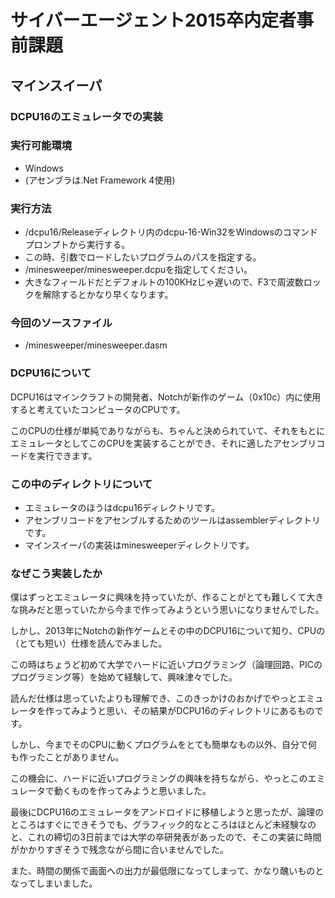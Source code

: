 # サイバーエージェント2015卒内定者事前課題
## マインスイーパ
### DCPU16のエミュレータでの実装

### 実行可能環境
- Windows
- (アセンブラは.Net Framework 4使用)

### 実行方法
- /dcpu16/Releaseディレクトリ内のdcpu-16-Win32をWindowsのコマンドプロンプトから実行する。
- この時、引数でロードしたいプログラムのパスを指定する。
- /minesweeper/minesweeper.dcpuを指定してください。
- 大きなフィールドだとデフォルトの100KHzじゃ遅いので、F3で周波数ロックを解除するとかなり早くなります。

### 今回のソースファイル
- /minesweeper/minesweeper.dasm

### DCPU16について
DCPU16はマインクラフトの開発者、Notchが新作のゲーム（0x10c）内に使用すると考えていたコンピュータのCPUです。

このCPUの仕様が単純でありながらも、ちゃんと決められていて、それをもとにエミュレータとしてこのCPUを実装することができ、それに適したアセンブリコードを実行できます。

### この中のディレクトリについて
- エミュレータのほうはdcpu16ディレクトリです。
- アセンブリコードをアセンブルするためのツールはassemblerディレクトリです。
- マインスイーパの実装はminesweeperディレクトリです。

### なぜこう実装したか
僕はずっとエミュレータに興味を持っていたが、作ることがとても難しくて大きな挑みだと思っていたから今まで作ってみようという思いになりませんでした。

しかし、2013年にNotchの新作ゲームとその中のDCPU16について知り、CPUの（とても短い）仕様を読んでみました。

この時はちょうど初めて大学でハードに近いプログラミング（論理回路、PICのプログラミング等）を始めて経験して、興味津々でした。

読んだ仕様は思っていたよりも理解でき、このきっかけのおかげでやっとエミュレータを作ってみようと思い、その結果がDCPU16のディレクトリにあるものです。

しかし、今までそのCPUに動くプログラムをとても簡単なもの以外、自分で何も作ったことがありません。

この機会に、ハードに近いプログラミングの興味を持ちながら、やっとこのエミュレータで動くものを作ってみようと思いました。

最後にDCPU16のエミュレータをアンドロイドに移植しようと思ったが、論理のところはすぐにできそうでも、グラフィック的なところはほとんど未経験なのと、これの締切の3日前までは大学の卒研発表があったので、そこの実装に時間がかかりすぎそうで残念ながら間に合いませんでした。

また、時間の関係で画面への出力が最低限になってしまって、かなり醜いものとなってしまいました。

